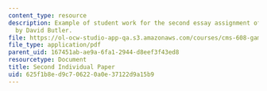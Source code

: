 ```yaml
---
content_type: resource
description: Example of student work for the second essay assignment of the course
  by David Butler.
file: https://ol-ocw-studio-app-qa.s3.amazonaws.com/courses/cms-608-game-design-spring-2008/625f1b8ed9c706220a0e37122d9a15b9_butler2.pdf
file_type: application/pdf
parent_uid: 167451ab-ae9a-6fa1-2944-d8eef3f43ed8
resourcetype: Document
title: Second Individual Paper
uid: 625f1b8e-d9c7-0622-0a0e-37122d9a15b9
---
```

